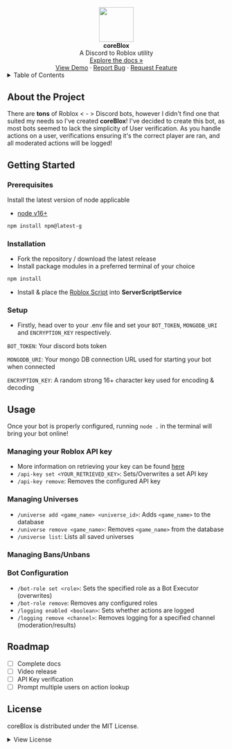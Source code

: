 </details>
<p align="center" style="margin: 0;">
  <img src="https://i.imgur.com/KCz7vsy.png" alt="" width="80" height="80">
</p>
<p align="center" style="margin: 0.1;"><strong>coreBlox</strong></p>
<p align="center" style="margin: 0;">A Discord to Roblox utility</p>
<p align="center" style="margin: 0.1;"><a href="URL_OF_YOUR_LINK">Explore the docs »</a></p>
<p align="center" style="margin: 0;">
  <a href="">View Demo</a> · 
  <a href="">Report Bug</a> · 
  <a href="">Request Feature</a>
</p>

<details>
  <summary>Table of Contents</summary>
  <ol>
    <li><a href="#about-the-project">Information</a></li>
    <li><a href="#getting-started">Getting Started</a></li>
    <ul>
        <li><a href = "#prerequisites">Prerequisites</a></li>
        <li><a href = "#installation">Installation</a></li>
        <li><a href = "#setup">Setup</a></li>
    </ul>
    <li><a href="#usage">Usage</a></li>
    <ul>
      <li><a href = "#managing-your-roblox-api-key">Managing an API key</a></li>
      <li><a href="#managing-universes">Managing universes</a></li>
      <li><a href="#managing-bansunbans">Managing bans/unbans</a></li>
      <li><a href="#bot-configuration">Bot configuration</a></li>
    </ul>
    <li><a href="#roadmap">Roadmap</a></li>
    <li><a href="#contributing">Contributing</a></li>
    <li><a href="#license">License</a></li>
    <li><a href="#contact">Contact</a></li>
  </ol>
</details>

## About the Project
There are <strong>tons</strong> of Roblox < - > Discord bots, however I didn't find one that suited my needs so I've created <strong>coreBlox</strong>! I've decided to create this bot, as most bots seemed to lack the simplicity of User verification. As you handle actions on a user, verifications ensuring it's the correct player are ran, and all moderated actions will be logged!

## Getting Started

### Prerequisites
Install the latest version of node applicable
- [node v16+](https://nodejs.org/en/download/package-manager)
```markdown
npm install npm@latest-g
```

### Installation
- Fork the repository / download the latest release
- Install package modules in a preferred terminal of your choice
```markdown
npm install
```
- Install & place the [Roblox Script](coreBlox/Roblox/DTR.server.lua) into **ServerScriptService**

### Setup
- Firstly, head over to your .env file and set your `BOT_TOKEN`, `MONGODB_URI` and `ENCRYPTION_KEY` respectively.

`BOT_TOKEN`: Your discord bots token

`MONGODB_URI`: Your mongo DB connection URL used for starting your bot when connected

`ENCRYPTION_KEY`: A random strong 16+ character key used for encoding & decoding

## Usage
Once your bot is properly configured, running `node .` in the terminal will bring your bot online!

### Managing your Roblox API key
* More information on retrieving your key can be found [here](https://create.roblox.com/docs/cloud/open-cloud/api-keys)
* `/api-key set <YOUR_RETRIEVED_KEY>`: Sets/Overwrites a set API key
* `/api-key remove`: Removes the configured API key

### Managing Universes
* `/universe add <game_name> <universe_id>`: Adds `<game_name>` to the database
* `/universe remove <game_name>`: Removes `<game_name>` from the database
* `/universe list`: Lists all saved universes

### Managing Bans/Unbans

### Bot Configuration
* `/bot-role set <role>`: Sets the specified role as a Bot Executor (overwrites)
* `/bot-role remove`: Removes any configured roles
* `/logging enabled <boolean>`: Sets whether actions are logged
* `/logging remove <channel>`: Removes logging for a specified channel (moderation/results)

## Roadmap
* [ ] Complete docs
* [ ] Video release
* [ ] API Key verification
* [ ] Prompt multiple users on action lookup

## License
coreBlox is distributed under the MIT License.
<details>
  <summary>View License</summary>

```markdown
MIT License

Copyright (c) 2024 Elijah T. K.

Permission is hereby granted, free of charge, to any person obtaining a copy
of this software and associated documentation files (the "Software"), to deal
in the Software without restriction, including without limitation the rights
to use, copy, modify, merge, publish, distribute, sublicense, and/or sell
copies of the Software, and to permit persons to whom the Software is
furnished to do so, subject to the following conditions:

The above copyright notice and this permission notice shall be included in all
copies or substantial portions of the Software.

THE SOFTWARE IS PROVIDED "AS IS", WITHOUT WARRANTY OF ANY KIND, EXPRESS OR
IMPLIED, INCLUDING BUT NOT LIMITED TO THE WARRANTIES OF MERCHANTABILITY,
FITNESS FOR A PARTICULAR PURPOSE AND NONINFRINGEMENT. IN NO EVENT SHALL THE
AUTHORS OR COPYRIGHT HOLDERS BE LIABLE FOR ANY CLAIM, DAMAGES OR OTHER
LIABILITY, WHETHER IN AN ACTION OF CONTRACT, TORT OR OTHERWISE, ARISING FROM,
OUT OF OR IN CONNECTION WITH THE SOFTWARE OR THE USE OR OTHER DEALINGS IN THE
SOFTWARE.
```